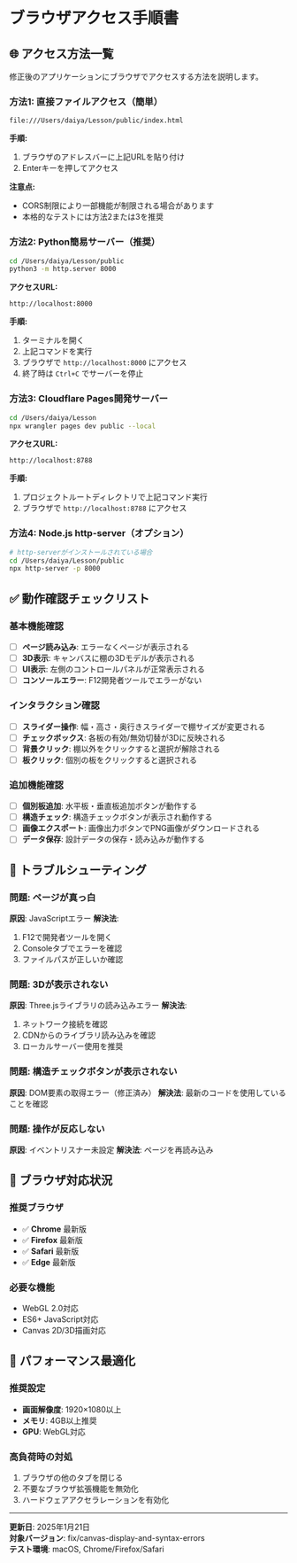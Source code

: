 # ブラウザアクセス手順書

## 🌐 アクセス方法一覧

修正後のアプリケーションにブラウザでアクセスする方法を説明します。

### 方法1: 直接ファイルアクセス（簡単）
```
file:///Users/daiya/Lesson/public/index.html
```

**手順:**
1. ブラウザのアドレスバーに上記URLを貼り付け
2. Enterキーを押してアクセス

**注意点:**
- CORS制限により一部機能が制限される場合があります
- 本格的なテストには方法2または3を推奨

### 方法2: Python簡易サーバー（推奨）
```bash
cd /Users/daiya/Lesson/public
python3 -m http.server 8000
```

**アクセスURL:**
```
http://localhost:8000
```

**手順:**
1. ターミナルを開く
2. 上記コマンドを実行
3. ブラウザで `http://localhost:8000` にアクセス
4. 終了時は `Ctrl+C` でサーバーを停止

### 方法3: Cloudflare Pages開発サーバー
```bash
cd /Users/daiya/Lesson
npx wrangler pages dev public --local
```

**アクセスURL:**
```
http://localhost:8788
```

**手順:**
1. プロジェクトルートディレクトリで上記コマンド実行
2. ブラウザで `http://localhost:8788` にアクセス

### 方法4: Node.js http-server（オプション）
```bash
# http-serverがインストールされている場合
cd /Users/daiya/Lesson/public
npx http-server -p 8000
```

## ✅ 動作確認チェックリスト

### 基本機能確認
- [ ] **ページ読み込み**: エラーなくページが表示される
- [ ] **3D表示**: キャンバスに棚の3Dモデルが表示される
- [ ] **UI表示**: 左側のコントロールパネルが正常表示される
- [ ] **コンソールエラー**: F12開発者ツールでエラーがない

### インタラクション確認
- [ ] **スライダー操作**: 幅・高さ・奥行きスライダーで棚サイズが変更される
- [ ] **チェックボックス**: 各板の有効/無効切替が3Dに反映される
- [ ] **背景クリック**: 棚以外をクリックすると選択が解除される
- [ ] **板クリック**: 個別の板をクリックすると選択される

### 追加機能確認
- [ ] **個別板追加**: 水平板・垂直板追加ボタンが動作する
- [ ] **構造チェック**: 構造チェックボタンが表示され動作する
- [ ] **画像エクスポート**: 画像出力ボタンでPNG画像がダウンロードされる
- [ ] **データ保存**: 設計データの保存・読み込みが動作する

## 🔧 トラブルシューティング

### 問題: ページが真っ白
**原因**: JavaScriptエラー
**解決法**: 
1. F12で開発者ツールを開く
2. Consoleタブでエラーを確認
3. ファイルパスが正しいか確認

### 問題: 3Dが表示されない
**原因**: Three.jsライブラリの読み込みエラー
**解決法**:
1. ネットワーク接続を確認
2. CDNからのライブラリ読み込みを確認
3. ローカルサーバー使用を推奨

### 問題: 構造チェックボタンが表示されない
**原因**: DOM要素の取得エラー（修正済み）
**解決法**: 最新のコードを使用していることを確認

### 問題: 操作が反応しない
**原因**: イベントリスナー未設定
**解決法**: ページを再読み込み

## 📱 ブラウザ対応状況

### 推奨ブラウザ
- ✅ **Chrome** 最新版
- ✅ **Firefox** 最新版  
- ✅ **Safari** 最新版
- ✅ **Edge** 最新版

### 必要な機能
- WebGL 2.0対応
- ES6+ JavaScript対応
- Canvas 2D/3D描画対応

## 🚀 パフォーマンス最適化

### 推奨設定
- **画面解像度**: 1920×1080以上
- **メモリ**: 4GB以上推奨
- **GPU**: WebGL対応

### 高負荷時の対処
1. ブラウザの他のタブを閉じる
2. 不要なブラウザ拡張機能を無効化
3. ハードウェアアクセラレーションを有効化

---

**更新日**: 2025年1月21日  
**対象バージョン**: fix/canvas-display-and-syntax-errors  
**テスト環境**: macOS, Chrome/Firefox/Safari